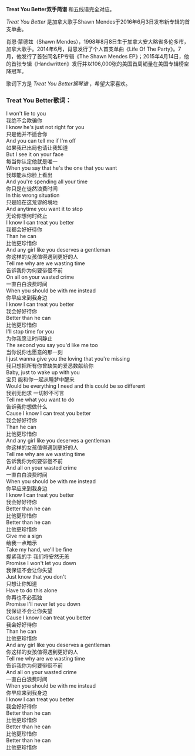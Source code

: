 

**Treat You Better双手简谱** 和五线谱完全对应。

_Treat You Better_ 是加拿大歌手Shawn Mendes于2016年6月3日发布新专辑的首支单曲。

肖恩·蒙德兹（Shawn Mendes），1998年8月8日生于加拿大安大略省多伦多市，加拿大歌手。2014年6月，肖恩发行了个人首支单曲《Life Of
The Party》。7月，他发行了首张同名EP专辑《The Shawn Mendes
EP》；2015年4月14日，他的首张专辑《Handwritten》发行并以106,000张的美国首周销量在美国专辑榜空降冠军。

歌词下方是 _Treat You Better钢琴谱_ ，希望大家喜欢。

### Treat You Better歌词：

I won't lie to you  
我绝不会欺骗你  
I know he's just not right for you  
只是他并不适合你  
And you can tell me if I'm off  
如果我已出局也请让我知道  
But I see it on your face  
每当你认定他就是唯一  
When you say that he's the one that you want  
我却能从你脸上看出  
And you're spending all your time  
你只是在徒然浪费时间  
In this wrong situation  
只是陷在这荒谬的境地  
And anytime you want it to stop  
无论你想何时终止  
I know I can treat you better  
我都会好好待你  
Than he can  
比他更珍惜你  
And any girl like you deserves a gentleman  
你这样的女孩值得遇到更好的人  
Tell me why are we wasting time  
告诉我你为何要徘徊不前  
On all on your wasted crime  
一直白白浪费时间  
When you should be with me instead  
你早应来到我身边  
I know I can treat you better  
我会好好待你  
Better than he can  
比他更珍惜你  
I'll stop time for you  
为你我愿让时间静止  
The second you say you'd like me too  
当你说你也愿意的那一刻  
I just wanna give you the loving that you're missing  
我只想把所有你曾缺失的爱悉数献给你  
Baby, just to wake up with you  
宝贝 能和你一起从睡梦中醒来  
Would be everything I need and this could be so different  
我别无他求 一切妙不可言  
Tell me what you want to do  
告诉我你想做什么  
Cause I know I can treat you better  
我会好好待你  
Than he can  
比他更珍惜你  
And any girl like you deserves a gentleman  
你这样的女孩值得遇到更好的人  
Tell me why are we wasting time  
告诉我你为何要徘徊不前  
And all on your wasted crime  
一直白白浪费时间  
When you should be with me instead  
你早应来到我身边  
I know I can treat you better  
我会好好待你  
Better than he can  
比他更珍惜你  
Better than he can  
比他更珍惜你  
Give me a sign  
给我一点暗示  
Take my hand, we'll be fine  
握紧我的手 我们将安然无恙  
Promise I won't let you down  
我保证不会让你失望  
Just know that you don't  
只想让你知道  
Have to do this alone  
你再也不必孤独  
Promise I'll never let you down  
我保证不会让你失望  
Cause I know I can treat you better  
我会好好待你  
Than he can  
比他更珍惜你  
And any girl like you deserves a gentleman  
你这样的女孩值得遇到更好的人  
Tell me why are we wasting time  
告诉我你为何要徘徊不前  
And all on your wasted crime  
一直白白浪费时间  
When you should be with me instead  
你早应来到我身边  
I know I can treat you better  
我会好好待你  
Better than he can  
比他更珍惜你  
Better than he can  
比他更珍惜你  
Better than he can  
比他更珍惜你

